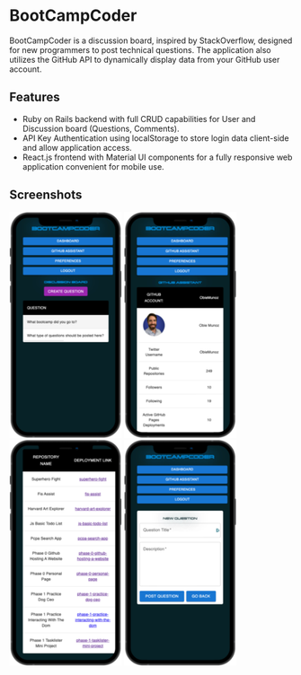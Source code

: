 # BootCampCoder
BootCampCoder is a discussion board, inspired by StackOverflow, designed for new programmers to post technical questions. The application also utilizes the GitHub API to dynamically display data from your GitHub user account.

## Features
- Ruby on Rails backend with full CRUD capabilities for User and Discussion board (Questions, Comments).
- API Key Authentication using localStorage to store login data client-side and allow application access.
- React.js frontend with Material UI components for a fully responsive web application convenient for mobile use.

## Screenshots
<div>
<a href="#"><img src="https://github.com/ObieMunoz/BootCampCoder/blob/main/assets/bcc-discussion-board.png" width="200" /></a>
<a href="#"><img src="https://github.com/ObieMunoz/BootCampCoder/blob/main/assets/bcc-github-info.png" width="200" /></a>
<a href="#"><img src="https://github.com/ObieMunoz/BootCampCoder/blob/main/assets/bcc-github-deployments.png" width="200" /></a>
<a href="#"><img src="https://github.com/ObieMunoz/BootCampCoder/blob/main/assets/bcc-new-question.png" width="200" /></a>
</div>
